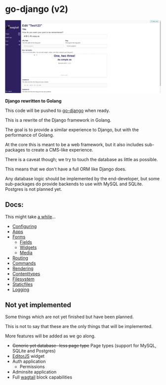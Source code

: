 go-django (v2)
==============

![1719351174099](.github/image/README/1719351174099.png)

**Django rewritten to Golang**

This code will be pushed to [go-django](https://github.com/Nigel2392/go-django) when ready.

This is a rewrite of the Django framework in Golang.

The goal is to provide a similar experience to Django, but with the performance of Golang.

At the core this is meant to be a web framework, but it also includes sub-packages to create a CMS-like experience.

There is a caveat though; we try to touch the database as little as possible.

This means that we don't have a full ORM like Django does.

Any database logic should be implemented by the end-developer, but some sub-packages do provide backends to use with MySQL and SQLite. Postgres is not planned yet.

## Docs:

This might take [a while](./docs/)...

- [Configuring](./docs/configuring.md)
- [Apps](./docs/apps.md)
- [Forms](./docs/forms/forms.md)
  - [Fields](./docs/forms/fields.md)
  - [Widgets](./docs/forms/widgets.md)
  - [Media](./docs/forms/media.md)
- [Routing](./docs/routing.md)
- [Commands](./docs/commands.md)
- [Rendering](./docs/rendering.md)
- [Contenttypes](./docs/contenttypes.md)
- [Filesystem](./docs/filesystem.md)
- [Staticfiles](./docs/staticfiles.md)
- [Logging](./docs/logging.md)

## Not yet implemented

Some things which are not yet finished but have been planned.

This is not to say that these are the only things that will be implemented.

More features will be added as we go along.

- ~~Generic yet database- less page type~~ Page types (support for MySQL, SQLite and Postgres)
- [EditorJS](https://editorjs.io/) widget
- Auth application
  - Permissions
- Adminsite application
- Full [wagtail](https://wagtail.org) block capabilities
